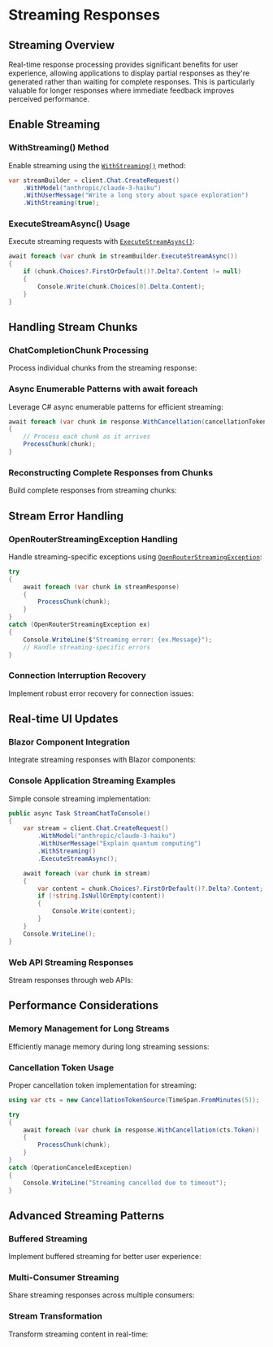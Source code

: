 # Streaming Responses

## Streaming Overview

Real-time response processing provides significant benefits for user experience, allowing applications to display partial responses as they're generated rather than waiting for complete responses. This is particularly valuable for longer responses where immediate feedback improves perceived performance.

## Enable Streaming

### WithStreaming() Method

Enable streaming using the [`WithStreaming()`](../../OpenRouter/Services/Chat/IChatRequestBuilder.cs:18) method:

```csharp
var streamBuilder = client.Chat.CreateRequest()
    .WithModel("anthropic/claude-3-haiku")
    .WithUserMessage("Write a long story about space exploration")
    .WithStreaming(true);
```

### ExecuteStreamAsync() Usage

Execute streaming requests with [`ExecuteStreamAsync()`](../../OpenRouter/Services/Chat/IChatRequestBuilder.cs:43):

```csharp
await foreach (var chunk in streamBuilder.ExecuteStreamAsync())
{
    if (chunk.Choices?.FirstOrDefault()?.Delta?.Content != null)
    {
        Console.Write(chunk.Choices[0].Delta.Content);
    }
}
```

## Handling Stream Chunks

### ChatCompletionChunk Processing

Process individual chunks from the streaming response:

<!-- C# Code Example: Detailed chunk processing with delta content -->

### Async Enumerable Patterns with await foreach

Leverage C# async enumerable patterns for efficient streaming:

```csharp
await foreach (var chunk in response.WithCancellation(cancellationToken))
{
    // Process each chunk as it arrives
    ProcessChunk(chunk);
}
```

### Reconstructing Complete Responses from Chunks

Build complete responses from streaming chunks:

<!-- C# Code Example: Accumulating chunks into complete response -->

## Stream Error Handling

### OpenRouterStreamingException Handling

Handle streaming-specific exceptions using [`OpenRouterStreamingException`](../../OpenRouter/Exceptions/OpenRouterApiException.cs:113):

```csharp
try
{
    await foreach (var chunk in streamResponse)
    {
        ProcessChunk(chunk);
    }
}
catch (OpenRouterStreamingException ex)
{
    Console.WriteLine($"Streaming error: {ex.Message}");
    // Handle streaming-specific errors
}
```

### Connection Interruption Recovery

Implement robust error recovery for connection issues:

<!-- C# Code Example: Connection retry logic and graceful degradation -->

## Real-time UI Updates

### Blazor Component Integration

Integrate streaming responses with Blazor components:

<!-- C# Code Example: Blazor component with streaming chat interface -->

### Console Application Streaming Examples

Simple console streaming implementation:

```csharp
public async Task StreamChatToConsole()
{
    var stream = client.Chat.CreateRequest()
        .WithModel("anthropic/claude-3-haiku")
        .WithUserMessage("Explain quantum computing")
        .WithStreaming()
        .ExecuteStreamAsync();

    await foreach (var chunk in stream)
    {
        var content = chunk.Choices?.FirstOrDefault()?.Delta?.Content;
        if (!string.IsNullOrEmpty(content))
        {
            Console.Write(content);
        }
    }
    Console.WriteLine();
}
```

### Web API Streaming Responses

Stream responses through web APIs:

<!-- C# Code Example: ASP.NET Core streaming endpoint -->

## Performance Considerations

### Memory Management for Long Streams

Efficiently manage memory during long streaming sessions:

<!-- C# Code Example: Memory-efficient streaming with disposal patterns -->

### Cancellation Token Usage

Proper cancellation token implementation for streaming:

```csharp
using var cts = new CancellationTokenSource(TimeSpan.FromMinutes(5));

try
{
    await foreach (var chunk in response.WithCancellation(cts.Token))
    {
        ProcessChunk(chunk);
    }
}
catch (OperationCanceledException)
{
    Console.WriteLine("Streaming cancelled due to timeout");
}
```

## Advanced Streaming Patterns

### Buffered Streaming

Implement buffered streaming for better user experience:

<!-- C# Code Example: Buffered streaming with word boundary detection -->

### Multi-Consumer Streaming

Share streaming responses across multiple consumers:

<!-- C# Code Example: Observable pattern for multiple stream consumers -->

### Stream Transformation

Transform streaming content in real-time:

<!-- C# Code Example: Real-time content filtering and transformation -->